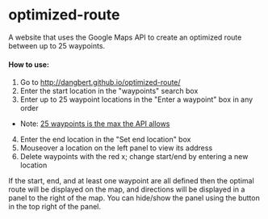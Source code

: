 # optimized-route
A website that uses the Google Maps API to create an optimized route between up to 25 waypoints.

#### How to use: ####
1.  Go to http://dangbert.github.io/optimized-route/
2.  Enter the start location in the "waypoints" search box
3.  Enter up to 25 waypoint locations in the "Enter a waypoint" box in any order
  * Note: [25 waypoints is the max the API allows](https://developers.google.com/maps/documentation/javascript/directions#waypoint-limits)
4.  Enter the end location in the "Set end location" box
5.  Mouseover a location on the left panel to view its address
6.  Delete waypoints with the red x; change start/end by entering a new location 

If the start, end, and at least one waypoint are all defined then the optimal route will be displayed on the map, and directions will be displayed in a panel to the right of the map.  You can hide/show the panel using the button in the top right of the panel.
